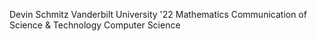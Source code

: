 Devin Schmitz
Vanderbilt University '22
Mathematics
Communication of Science & Technology
Computer Science
